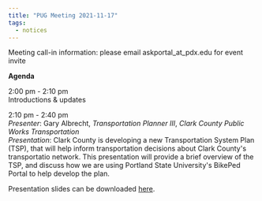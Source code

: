 ```yaml
---
title: "PUG Meeting 2021-11-17"
tags:
  - notices
---
```


Meeting call-in information: please email askportal_at_pdx.edu for event invite  

**Agenda**  

2:00 pm - 2:10 pm  
Introductions & updates  

2:10 pm - 2:40 pm  
_Presenter_: Gary Albrecht, _Transportation Planner III_, _Clark County Public Works Transportation_   
_Presentation_: Clark County is developing a new Transportation System Plan (TSP), that will help inform transportation decisions about Clark County's transportatio network. This presentation will provide a brief overview of the TSP, and discuss how we are using Portland State University's BikePed Portal to help develop the plan.  

Presentation slides can be downloaded [here](https://github.com/adus/portal-documentation/blob/master/assets/pdfs/PUG_Portal_11_17_2021.pdf).  
